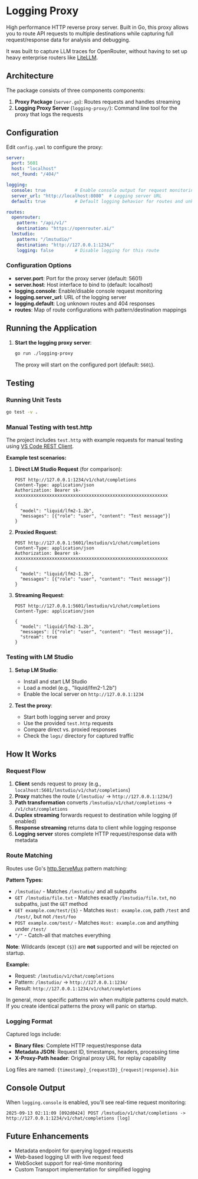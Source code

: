 # Logging Proxy

High performance HTTP reverse proxy server. Built in Go, this proxy allows you to route API requests to multiple destinations while capturing full request/response data for analysis and debugging.

It was built to capture LLM traces for OpenRouter, without having to set up heavy enterprise routers like [LiteLLM](https://github.com/BerriAI/litellm).

## Architecture

The package consists of three components components:

1. **Proxy Package** (`server.go`): Routes requests and handles streaming
2. **Logging Proxy Server** (`logging-proxy/`): Command line tool for the proxy that logs the requests

## Configuration

Edit `config.yaml` to configure the proxy:

```yaml
server:
  port: 5601
  host: "localhost"
  not_found: "/404/"

logging:
  console: true           # Enable console output for request monitoring
  server_url: "http://localhost:8080"  # Logging server URL
  default: true           # Default logging behavior for routes and unknown requests

routes:
  openrouter:
    pattern: "/api/v1/"
    destination: "https://openrouter.ai/"
  lmstudio:
    pattern: "/lmstudio/"
    destination: "http://127.0.0.1:1234/"
    logging: false        # Disable logging for this route
```

### Configuration Options

- **server.port**: Port for the proxy server (default: 5601)
- **server.host**: Host interface to bind to (default: localhost)
- **logging.console**: Enable/disable console request monitoring
- **logging.server_url**: URL of the logging server
- **logging.default**: Log unknown routes and 404 responses
- **routes**: Map of route configurations with pattern/destination mappings

## Running the Application

1. **Start the logging proxy server**:
   ```bash
   go run ./logging-proxy
   ```
   The proxy will start on the configured port (default: `5601`).

## Testing

### Running Unit Tests

```bash
go test -v .
```

### Manual Testing with test.http

The project includes `test.http` with example requests for manual testing using [VS Code REST Client](https://marketplace.visualstudio.com/items?itemName=humao.rest-client).

**Example test scenarios:**

1. **Direct LM Studio Request** (for comparison):
   ```http
   POST http://127.0.0.1:1234/v1/chat/completions
   Content-Type: application/json
   Authorization: Bearer sk-xxxxxxxxxxxxxxxxxxxxxxxxxxxxxxxxxxxxxxxxxxxxxxxxxxxxxxxxxx
   
   {
     "model": "liquid/lfm2-1.2b",
     "messages": [{"role": "user", "content": "Test message"}]
   }
   ```

2. **Proxied Request**:
   ```http
   POST http://127.0.0.1:5601/lmstudio/v1/chat/completions
   Content-Type: application/json
   Authorization: Bearer sk-xxxxxxxxxxxxxxxxxxxxxxxxxxxxxxxxxxxxxxxxxxxxxxxxxxxxxxxxxx
   
   {
     "model": "liquid/lfm2-1.2b",
     "messages": [{"role": "user", "content": "Test message"}]
   }
   ```

3. **Streaming Request**:
   ```http
   POST http://127.0.0.1:5601/lmstudio/v1/chat/completions
   Content-Type: application/json
   
   {
     "model": "liquid/lfm2-1.2b",
     "messages": [{"role": "user", "content": "Test message"}],
     "stream": true
   }
   ```

### Testing with LM Studio

1. **Setup LM Studio**:
   - Install and start LM Studio
   - Load a model (e.g., "liquid/lfm2-1.2b")
   - Enable the local server on `http://127.0.0.1:1234`

2. **Test the proxy**:
   - Start both logging server and proxy
   - Use the provided `test.http` requests
   - Compare direct vs. proxied responses
   - Check the `logs/` directory for captured traffic

## How It Works

### Request Flow

1. **Client** sends request to proxy (e.g., `localhost:5601/lmstudio/v1/chat/completions`)
2. **Proxy** matches the route (`/lmstudio/` → `http://127.0.0.1:1234/`)
3. **Path transformation** converts `/lmstudio/v1/chat/completions` → `/v1/chat/completions`
4. **Duplex streaming** forwards request to destination while logging (if enabled)
5. **Response streaming** returns data to client while logging response
6. **Logging server** stores complete HTTP request/response data with metadata

### Route Matching

Routes use Go's [http.ServeMux](https://pkg.go.dev/net/http#hdr-Patterns-ServeMux) pattern matching:

**Pattern Types:**
- `/lmstudio/` - Matches `/lmstudio/` and all subpaths
- `GET /lmstudio/file.txt` - Matches exactly `/lmstudio/file.txt`, no subpaths, just the `GET` method
- `GET example.com/test/{$}` - Matches `Host: example.com`, path `/test` and `/test/`, but not `/test/foo`
- `POST example.com/test/` - Matches `Host: example.com` and anything under `/test/`
- `"/"` - Catch-all that matches everything

**Note**: Wildcards (except `{$}`) are **not** supported and will be rejected on startup.

**Example:**
- Request: `/lmstudio/v1/chat/completions`
- Pattern: `/lmstudio/` → `http://127.0.0.1:1234/`
- Result: `http://127.0.0.1:1234/v1/chat/completions`

In general, more specific patterns win when multiple patterns could match. If you create identical patterns the proxy will panic on startup.

### Logging Format

Captured logs include:
- **Binary files**: Complete HTTP request/response data
- **Metadata JSON**: Request ID, timestamps, headers, processing time
- **X-Proxy-Path header**: Original proxy URL for replay capability

Log files are named: `{timestamp}_{requestID}_{request|response}.bin`

## Console Output

When `logging.console` is enabled, you'll see real-time request monitoring:

```
2025-09-13 02:11:09 [092d0424] POST /lmstudio/v1/chat/completions -> http://127.0.0.1:1234/v1/chat/completions [log]
```

## Future Enhancements

- Metadata endpoint for querying logged requests
- Web-based logging UI with live request feed
- WebSocket support for real-time monitoring
- Custom Transport implementation for simplified logging
